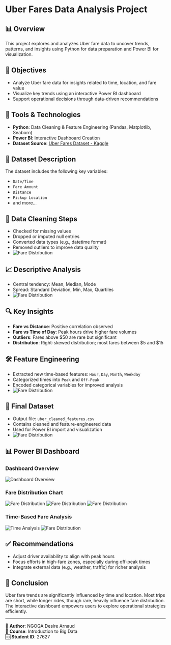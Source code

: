 # Uber Fares Data Analysis Project

## 📊 Overview
This project explores and analyzes Uber fare data to uncover trends, patterns, and insights using Python for data preparation and Power BI for visualization.

## 🎯 Objectives
- Analyze Uber fare data for insights related to time, location, and fare value
- Visualize key trends using an interactive Power BI dashboard
- Support operational decisions through data-driven recommendations

## 🧰 Tools & Technologies
- **Python**: Data Cleaning & Feature Engineering (Pandas, Matplotlib, Seaborn)
- **Power BI**: Interactive Dashboard Creation
- **Dataset Source**: [Uber Fares Dataset - Kaggle](https://www.kaggle.com)

## 📁 Dataset Description
The dataset includes the following key variables:
- `Date/Time`
- `Fare Amount`
- `Distance`
- `Pickup Location`
- and more...

## 🧹 Data Cleaning Steps
- Checked for missing values
- Dropped or imputed null entries
- Converted data types (e.g., datetime format)
- Removed outliers to improve data quality
- ![Fare Distribution](./cleaning%20process.png)

## 📈 Descriptive Analysis
- Central tendency: Mean, Median, Mode
- Spread: Standard Deviation, Min, Max, Quartiles
- ![Fare Distribution](./describe.png)

## 🔍 Key Insights
- **Fare vs Distance**: Positive correlation observed
- **Fare vs Time of Day**: Peak hours drive higher fare volumes
- **Outliers**: Fares above $50 are rare but significant
- **Distribution**: Right-skewed distribution; most fares between $5 and $15

## 🛠️ Feature Engineering
- Extracted new time-based features: `Hour`, `Day`, `Month`, `Weekday`
- Categorized times into `Peak` and `Off-Peak`
- Encoded categorical variables for improved analysis
- ![Fare Distribution](./features.png)

## 💾 Final Dataset
- Output file: `uber_cleaned_features.csv`
- Contains cleaned and feature-engineered data
- Used for Power BI import and visualization
- ![Fare Distribution](./cleaning.png)

## 📊 Power BI Dashboard

### Dashboard Overview  
![Dashboard Overview](./dashboard%20overview.png)

### Fare Distribution Chart  
![Fare Distribution](./fareaveragebyhour.png)
![Fare Distribution](./fareaveragebymonth.png)
![Fare Distribution](./fareaveragebyweekday.png)
### Time-Based Fare Analysis  
![Time Analysis](./farebymonth.png)
![Fare Distribution](./line%20chart.png)


## ✅ Recommendations
- Adjust driver availability to align with peak hours
- Focus efforts in high-fare zones, especially during off-peak times
- Integrate external data (e.g., weather, traffic) for richer analysis

## 🧠 Conclusion
Uber fare trends are significantly influenced by time and location. Most trips are short, while longer rides, though rare, heavily influence fare distribution. The interactive dashboard empowers users to explore operational strategies efficiently.

---

👤 **Author**: NGOGA Desire Arnaud  
📘 **Course**: Introduction to Big Data  
🆔 **Student ID**: 27627
